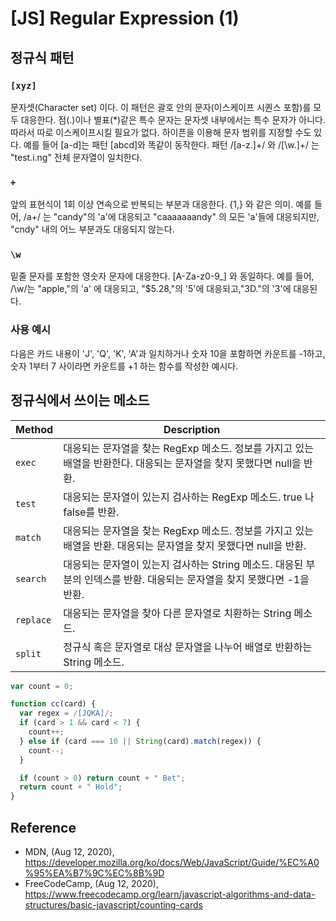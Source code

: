 # [JS] Regular Expression (1)

## 정규식 패턴

### `[xyz]`
문자셋(Character set) 이다. 이 패턴은 괄호 안의 문자(이스케이프 시퀀스 포함)를 모두 대응한다. 점(.)이나 별표(*)같은 특수 문자는 문자셋 내부에서는 특수 문자가 아니다. 따라서 따로 이스케이프시킬 필요가 없다. 
하이픈을 이용해 문자 범위를 지정할 수도 있다. 예를 들어 [a-d]는 패턴 [abcd]와 똑같이 동작한다. 패턴 /[a-z.]+/ 와 /[\w.]+/ 는 "test.i.ng" 전체 문자열이 일치한다.

### `+`
앞의 표현식이 1회 이상 연속으로 반복되는 부분과 대응한다. {1,} 와 같은 의미.
예를 들어, /a+/ 는 "candy"의 'a'에 대응되고 "caaaaaaandy" 의 모든 'a'들에 대응되지만, "cndy" 내의 어느 부분과도 대응되지 않는다.

### `\w` 
밑줄 문자를 포함한 영숫자 문자에 대응한다. [A-Za-z0-9_] 와 동일하다.
예를 들어, /\w/는 "apple,"의 'a' 에 대응되고, "$5.28,"의 '5'에 대응되고,"3D."의 '3'에 대응된다.

### 사용 예시
다음은 카드 내용이 'J', 'Q', 'K', 'A'과 일치하거나 숫자 10을 포함하면 카운트를 -1하고, 숫자 1부터 7 사이라면 카운트를 +1 하는 함수를 작성한 예시다. 

## 정규식에서 쓰이는 메소드 
|Method|Description|
|---|---|
|`exec`|대응되는 문자열을 찾는 RegExp 메소드. 정보를 가지고 있는 배열을 반환한다. 대응되는 문자열을 찾지 못했다면 null을 반환.|
|`test`|대응되는 문자열이 있는지 검사하는 RegExp 메소드. true 나 false를 반환.|
|`match`|대응되는 문자열을 찾는 RegExp 메소드. 정보를 가지고 있는 배열을 반환. 대응되는 문자열을 찾지 못했다면 null을 반환.|
|`search`|대응되는 문자열이 있는지 검사하는 String 메소드. 대응된 부분의 인덱스를 반환. 대응되는 문자열을 찾지 못했다면 -1을 반환.|
|`replace`|대응되는 문자열을 찾아 다른 문자열로 치환하는 String 메소드.|
|`split`|정규식 혹은 문자열로 대상 문자열을 나누어 배열로 반환하는 String 메소드.|

```js
var count = 0;

function cc(card) {
  var regex = /[JQKA]/;
  if (card > 1 && card < 7) {
    count++;
  } else if (card === 10 || String(card).match(regex)) {
    count--;
  }

  if (count > 0) return count + " Bet";
  return count + " Hold";
}
```


## Reference 
- MDN, (Aug 12, 2020), https://developer.mozilla.org/ko/docs/Web/JavaScript/Guide/%EC%A0%95%EA%B7%9C%EC%8B%9D
- FreeCodeCamp, (Aug 12, 2020), https://www.freecodecamp.org/learn/javascript-algorithms-and-data-structures/basic-javascript/counting-cards